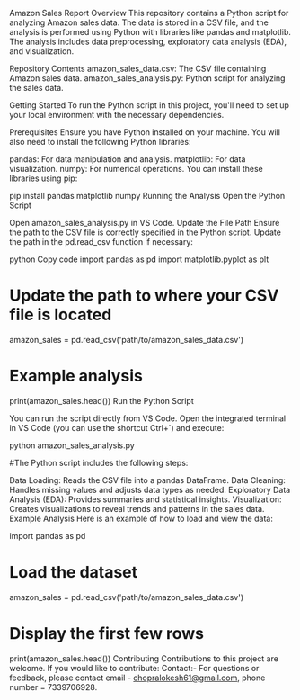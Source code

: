 Amazon Sales Report
Overview
This repository contains a Python script for analyzing Amazon sales data.
The data is stored in a CSV file, and the analysis is performed using Python with libraries like pandas and matplotlib.
The analysis includes data preprocessing, exploratory data analysis (EDA), and visualization.

Repository Contents
amazon_sales_data.csv: The CSV file containing Amazon sales data.
amazon_sales_analysis.py: Python script for analyzing the sales data.

Getting Started
To run the Python script in this project, you'll need to set up your local environment with the necessary dependencies.

Prerequisites
Ensure you have Python installed on your machine. You will also need to install the following Python libraries:

pandas: For data manipulation and analysis.
matplotlib: For data visualization.
numpy: For numerical operations.
You can install these libraries using pip:


pip install pandas matplotlib numpy
Running the Analysis
Open the Python Script

Open amazon_sales_analysis.py in VS Code.
Update the File Path
Ensure the path to the CSV file is correctly specified in the Python script. Update the path in the pd.read_csv function if necessary:

python
Copy code
import pandas as pd
import matplotlib.pyplot as plt

# Update the path to where your CSV file is located
amazon_sales = pd.read_csv('path/to/amazon_sales_data.csv')

# Example analysis
print(amazon_sales.head())
Run the Python Script

You can run the script directly from VS Code. Open the integrated terminal in VS Code (you can use the shortcut Ctrl+`) and execute:


python amazon_sales_analysis.py

#The Python script includes the following steps:

Data Loading: Reads the CSV file into a pandas DataFrame.
Data Cleaning: Handles missing values and adjusts data types as needed.
Exploratory Data Analysis (EDA): Provides summaries and statistical insights.
Visualization: Creates visualizations to reveal trends and patterns in the sales data.
Example Analysis
Here is an example of how to load and view the data:


import pandas as pd

# Load the dataset
amazon_sales = pd.read_csv('path/to/amazon_sales_data.csv')

# Display the first few rows
print(amazon_sales.head())
Contributing
Contributions to this project are welcome. If you would like to contribute:
Contact:-
For questions or feedback, please contact email - chopralokesh61@gmail.com,
 phone number = 7339706928.
